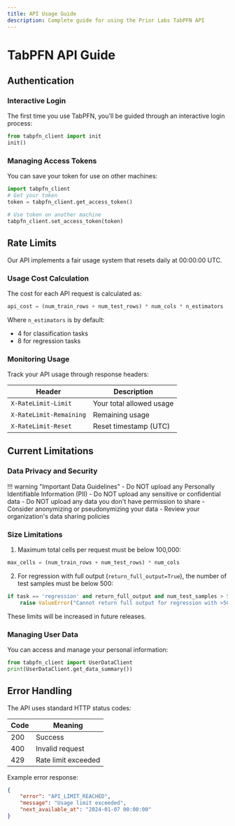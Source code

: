 ```yaml
---
title: API Usage Guide
description: Complete guide for using the Prior Labs TabPFN API
---
```


# TabPFN API Guide

## Authentication

### Interactive Login

The first time you use TabPFN, you'll be guided through an interactive login process:

```python
from tabpfn_client import init
init()
```

### Managing Access Tokens

You can save your token for use on other machines:

```python
import tabpfn_client
# Get your token
token = tabpfn_client.get_access_token()

# Use token on another machine
tabpfn_client.set_access_token(token)
```

## Rate Limits

Our API implements a fair usage system that resets daily at 00:00:00 UTC.

### Usage Cost Calculation

The cost for each API request is calculated as:
```python
api_cost = (num_train_rows + num_test_rows) * num_cols * n_estimators
```

Where `n_estimators` is by default:
- 4 for classification tasks
- 8 for regression tasks

### Monitoring Usage

Track your API usage through response headers:

| Header | Description |
|--------|-------------|
| `X-RateLimit-Limit` | Your total allowed usage |
| `X-RateLimit-Remaining` | Remaining usage |
| `X-RateLimit-Reset` | Reset timestamp (UTC) |

## Current Limitations

### Data Privacy and Security

!!! warning "Important Data Guidelines"
    - Do NOT upload any Personally Identifiable Information (PII)
    - Do NOT upload any sensitive or confidential data
    - Do NOT upload any data you don't have permission to share
    - Consider anonymizing or pseudonymizing your data
    - Review your organization's data sharing policies

### Size Limitations

1. Maximum total cells per request must be below 100,000:
```python
max_cells = (num_train_rows + num_test_rows) * num_cols
```

2. For regression with full output (`return_full_output=True`), the number of test samples must be below 500:
```python
if task == 'regression' and return_full_output and num_test_samples > 500:
    raise ValueError("Cannot return full output for regression with >500 test samples")
```

These limits will be increased in future releases.

### Managing User Data

You can access and manage your personal information:

```python
from tabpfn_client import UserDataClient
print(UserDataClient.get_data_summary())
```

## Error Handling

The API uses standard HTTP status codes:

| Code | Meaning |
|------|----------|
| 200 | Success |
| 400 | Invalid request |
| 429 | Rate limit exceeded |

Example error response:
```json
{
    "error": "API_LIMIT_REACHED",
    "message": "Usage limit exceeded",
    "next_available_at": "2024-01-07 00:00:00"
}
```